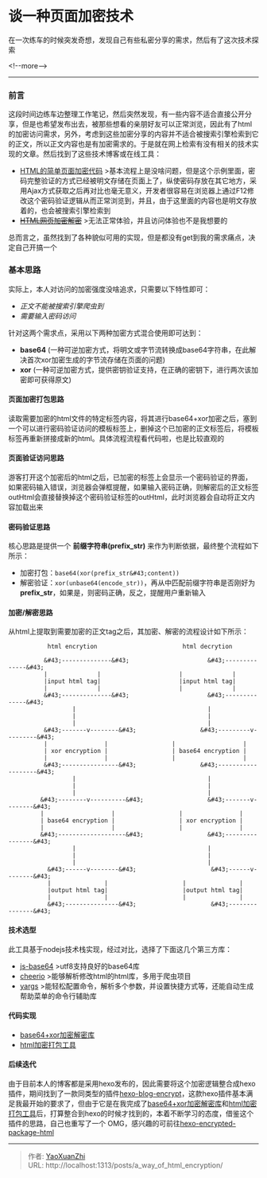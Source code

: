 # 谈一种页面加密技术


在一次练车的时候突发奇想，发现自己有些私密分享的需求，然后有了这次技术探索

&lt;!--more--&gt;

---

### 前言
这段时间边练车边整理工作笔记，然后突然发现，有一些内容不适合直接公开分享，但是也希望发布出去，被那些想看的亲朋好友可以正常浏览，因此有了html的加密访问需求，另外，考虑到这些加密分享的内容并不适合被搜索引擎检索到它的正文，所以正文内容也是有加密需求的。于是就在网上检索有没有相关的技术实现的文章。然后找到了这些技术博客或在线工具：
 - [HTML的简单页面加密代码](https://blog.csdn.net/weixin_44548876/article/details/86725023)
   &gt;基本流程上是没啥问题，但是这个示例里面，密码完整验证的方式已经被明文存储在页面上了，纵使密码存放在其它地方，采用Ajax方式获取之后再对比也毫无意义，开发者很容易在浏览器上通过F12修改这个密码验证逻辑从而正常浏览到，并且，由于这里面的内容也是明文存放着的，也会被搜索引擎检索到
 - ~~[HTML网页加密解密](http://cha.buyiju.com/tool/cryptogram.htm)~~
   &gt;无法正常体验，并且访问体验也不是我想要的

总而言之，虽然找到了各种貌似可用的实现，但是都没有get到我的需求痛点，决定自己开搞一个

### 基本思路
实际上，本人对访问的加密强度没啥追求，只需要以下特性即可：
  - *正文不能被搜索引擎爬虫到*
  - *需要输入密码访问*

针对这两个需求点，采用以下两种加密方式混合使用即可达到：
  - **base64** (一种可逆加密方式，将明文或字节流转换成base64字符串，在此解决首次xor加密生成的字节流存储在页面的问题)
  - **xor** (一种可逆加密方式，提供密钥验证支持，在正确的密钥下，进行两次该加密即可获得原文)

#### 页面加密打包思路
读取需要加密的html文件的特定标签内容，将其进行base64&#43;xor加密之后，塞到一个可以进行密码验证访问的模板标签上，删掉这个已加密的正文标签后，将模板标签再重新拼接成新的html。具体流程流程看代码啦，也是比较直观的

#### 页面验证访问思路
游客打开这个加密后的html之后，已加密的标签上会显示一个密码验证的界面，如果密码输入错误，浏览器会弹框提醒，如果输入密码正确，则解密后的正文标签outHtml会直接替换掉这个密码验证标签的outHtml，此时浏览器会自动将正文内容加载出来

#### 密码验证思路
核心思路是提供一个 **前缀字符串(prefix_str)** 来作为判断依据，最终整个流程如下所示：

 - 加密打包：`base64(xor(prefix_str&#43;content))`
 - 解密验证：`xor(unbase64(encode_str))`，再从中匹配前缀字符串是否刚好为 **prefix_str**，如果是，则密码正确，反之，提醒用户重新输入

#### 加密/解密思路
从html上提取到需要加密的正文tag之后，其加密、解密的流程设计如下所示：

```text
           html encrytion                        html decrytion

          &#43;--------------&#43;                      &#43;--------------&#43;
          |              |                      |              |
          |input html tag|                      |input html tag|
          |              |                      |              |
          &#43;--------------&#43;                      &#43;--------------&#43;
                  |                                     |
                  |                                     |
                  |                                     |
          &#43;-------v--------&#43;                  &#43;---------v---------&#43;
          |                |                  |                   |
          | xor encryption |                  | base64 encryption |
          |                |                  |                   |
          &#43;----------------&#43;                  &#43;-------------------&#43;
                  |                                     |
                  |                                     |
                  |                                     |
         &#43;--------v----------&#43;                  &#43;-------v--------&#43;
         |                   |                  |                |
         | base64 encryption |                  | xor encryption |
         |                   |                  |                |
         &#43;-------------------&#43;                  &#43;----------------&#43;
                  |                                     |
                  |                                     |
                  |                                     |
           &#43;------v--------&#43;                     &#43;------v--------&#43;
           |               |                     |               |
           |output html tag|                     |output html tag|
           |               |                     |               |
           &#43;---------------&#43;                     &#43;---------------&#43;
```

#### 技术选型
此工具基于nodejs技术栈实现，经过对比，选择了下面这几个第三方库：
  - [js-base64](https://www.npmjs.com/package/js-base64)
    &gt;utf8支持良好的base64库
  - [cheerio](https://www.npmjs.com/package/cheerio)
    &gt;能够解析修改html的html库，多用于爬虫项目
  - [yargs](https://www.npmjs.com/package/yargs)
    &gt;能轻松配置命令，解析多个参数，并设置快捷方式等，还能自动生成帮助菜单的命令行辅助库

#### 代码实现
  - [base64&#43;xor加密解密库](https://github.com/YaoXuanZhi/base64_with_xor/blob/master/js/base64_with_xor.js)
  - [html加密打包工具](https://github.com/YaoXuanZhi/base64_with_xor/blob/master/tools/package_encrypted_html.js)

#### 后续迭代
由于目前本人的博客都是采用hexo发布的，因此需要将这个加密逻辑整合成hexo插件，期间找到了一款同类型的插件[hexo-blog-encrypt](https://github.com/D0n9X1n/hexo-blog-encrypt)，这款hexo插件基本满足我最开始的要求了，但由于它是在我完成了[base64&#43;xor加密解密库](https://github.com/YaoXuanZhi/base64_with_xor/blob/master/js/base64_with_xor.js)和[html加密打包工具](https://github.com/YaoXuanZhi/base64_with_xor/blob/master/tools/package_encrypted_html.js)后，打算整合到hexo的时候才找到的，本着不断学习的态度，借鉴这个插件的思路，自己也重写了一个 OMG，感兴趣的可前往[hexo-encrypted-package-html](https://github.com/YaoXuanZhi/hexo-encrypted-package-html)

---

> 作者: [YaoXuanZhi](https://github.com/YaoXuanZhi)  
> URL: http://localhost:1313/posts/a_way_of_html_encryption/  

